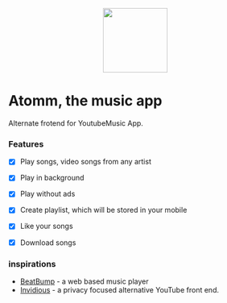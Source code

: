 <p align="center">
    <a href="#" >
        <img src="https://user-images.githubusercontent.com/43115551/152646825-10a0328c-b637-489a-9f66-dcfa82ce4fb8.png" width="128" height="128">
    </a>
</p>


# Atomm, the music app

Alternate frotend for YoutubeMusic App. 


### Features

- [x] Play songs, video songs from any artist
- [x] Play in background
- [x] Play without ads
- [x] Create playlist, which will be stored in your mobile
- [x] Like your songs
- [x] Download songs 


### inspirations
- [BeatBump](https://github.com/snuffyDev/Beatbump) - a web based music player
- [Invidious](https://github.com/iv-org/invidious) - a privacy focused alternative YouTube front end.
